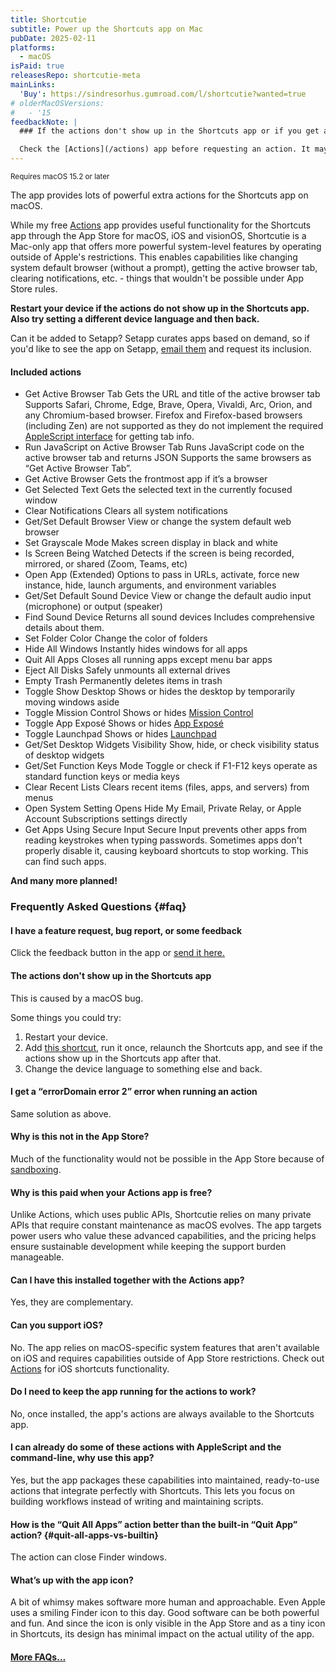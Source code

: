 ```yaml
---
title: Shortcutie
subtitle: Power up the Shortcuts app on Mac
pubDate: 2025-02-11
platforms:
  - macOS
isPaid: true
releasesRepo: shortcutie-meta
mainLinks:
  'Buy': https://sindresorhus.gumroad.com/l/shortcutie?wanted=true
# olderMacOSVersions:
#   - '15
feedbackNote: |
  ### If the actions don't show up in the Shortcuts app or if you get a “com.apple.extensionKit.errorDomain error 2” error when running your shortcut, restart your device. You could also try setting a different device language and then back. If you just updated the operating system, give it some time to re-index all shortcut actions.

  Check the [Actions](/actions) app before requesting an action. It may already exist there.
---
```


<sup>Requires macOS 15.2 or later</sup>

The app provides lots of powerful extra actions for the Shortcuts app on macOS.

While my free [Actions](/actions) app provides useful functionality for the Shortcuts app through the App Store for macOS, iOS and visionOS, Shortcutie is a Mac-only app that offers more powerful system-level features by operating outside of Apple's restrictions. This enables capabilities like changing system default browser (without a prompt), getting the active browser tab, clearing notifications, etc. - things that wouldn't be possible under App Store rules.

**Restart your device if the actions do not show up in the Shortcuts app. Also try setting a different device language and then back.**

Can it be added to Setapp? Setapp curates apps based on demand, so if you'd like to see the app on Setapp, [email them](https://support.setapp.com/hc/en-us/articles/4950254561052-How-to-contact-Setapp-team#:~:text=to%20your%20issue.-,Send%20an%20email,%3A%20support%40setapp.com.) and request its inclusion.

#### Included actions

- Get Active Browser Tab
	<span class="list-subtitle">Gets the URL and title of the active browser tab</span>
	<span class="list-description text-xs">Supports Safari, Chrome, Edge, Brave, Opera, Vivaldi, Arc, Orion, and any Chromium-based browser. Firefox and Firefox-based browsers (including Zen) are not supported as they do not implement the required [AppleScript interface](https://bugzilla.mozilla.org/show_bug.cgi?id=125419) for getting tab info.</span>
- Run JavaScript on Active Browser Tab
	<span class="list-subtitle">Runs JavaScript code on the active browser tab and returns JSON</span>
	<span class="list-description text-xs">Supports the same browsers as “Get Active Browser Tab”.</span>
- Get Active Browser
	<span class="list-subtitle">Gets the frontmost app if it’s a browser</span>
- Get Selected Text
	<span class="list-subtitle">Gets the selected text in the currently focused window</span>
- Clear Notifications
	<span class="list-subtitle">Clears all system notifications</span>
- Get/Set Default Browser
	<span class="list-subtitle">View or change the system default web browser</span>
- Set Grayscale Mode
	<span class="list-subtitle">Makes screen display in black and white</span>
- Is Screen Being Watched
	<span class="list-subtitle">Detects if the screen is being recorded, mirrored, or shared (Zoom, Teams, etc)</span>
- Open App (Extended)
	<span class="list-subtitle">Options to pass in URLs, activate, force new instance, hide, launch arguments, and environment variables</span>
- Get/Set Default Sound Device
	<span class="list-subtitle">View or change the default audio input (microphone) or output (speaker)</span>
- Find Sound Device
	<span class="list-subtitle">Returns all sound devices</span>
	<span class="list-description text-xs">Includes comprehensive details about them.</span>
- Set Folder Color
	<span class="list-subtitle">Change the color of folders</span>
- Hide All Windows
	<span class="list-subtitle">Instantly hides windows for all apps</span>
- Quit All Apps
	<span class="list-subtitle">Closes all running apps except menu bar apps</span>
- Eject All Disks
	<span class="list-subtitle">Safely unmounts all external drives</span>
- Empty Trash
	<span class="list-subtitle">Permanently deletes items in trash</span>
- Toggle Show Desktop
	<span class="list-subtitle">Shows or hides the desktop by temporarily moving windows aside</span>
- Toggle Mission Control
	<span class="list-subtitle">Shows or hides [Mission Control](https://support.apple.com/guide/mac-help/view-open-windows-spaces-mission-control-mh35798/mac)</span>
- Toggle App Exposé
	<span class="list-subtitle">Shows or hides [App Exposé](https://www.oreilly.com/library/view/switching-to-the/9781449338978/ch04s11.html)</span>
- Toggle Launchpad
	<span class="list-subtitle">Shows or hides [Launchpad](https://support.apple.com/guide/mac-help/mh35840/mac)</span>
- Get/Set Desktop Widgets Visibility
	<span class="list-subtitle">Show, hide, or check visibility status of desktop widgets</span>
- Get/Set Function Keys Mode
	<span class="list-subtitle">Toggle or check if F1-F12 keys operate as standard function keys or media keys</span>
- Clear Recent Lists
	<span class="list-subtitle">Clears recent items (files, apps, and servers) from menus</span>
- Open System Setting
	<span class="list-subtitle">Opens Hide My Email, Private Relay, or Apple Account Subscriptions settings directly</span>
- Get Apps Using Secure Input
	<span class="list-subtitle">Secure Input prevents other apps from reading keystrokes when typing passwords. Sometimes apps don't properly disable it, causing keyboard shortcuts to stop working. This can find such apps.</span>

**And many more planned!**

### Frequently Asked Questions {#faq}

#### I have a feature request, bug report, or some feedback

Click the feedback button in the app or [send it here.](https://sindresorhus.com/feedback?product=Shortcutie&referrer=Website-FAQ)

#### The actions don't show up in the Shortcuts app

This is caused by a macOS bug.

Some things you could try:

1. Restart your device.
1. Add [this shortcut](https://www.icloud.com/shortcuts/29943b986f934d9da5018853d4e2cc40), run it once, relaunch the Shortcuts app, and see if the actions show up in the Shortcuts app after that.
1. Change the device language to something else and back.

#### I get a “errorDomain error 2” error when running an action

Same solution as above.

#### Why is this not in the App Store?

Much of the functionality would not be possible in the App Store because of [sandboxing](/apps/faq#macos-sandbox).

#### Why is this paid when your Actions app is free?

Unlike Actions, which uses public APIs, Shortcutie relies on many private APIs that require constant maintenance as macOS evolves. The app targets power users who value these advanced capabilities, and the pricing helps ensure sustainable development while keeping the support burden manageable.

#### Can I have this installed together with the Actions app?

Yes, they are complementary.

#### Can you support iOS?

No. The app relies on macOS-specific system features that aren't available on iOS and requires capabilities outside of App Store restrictions. Check out [Actions](/actions) for iOS shortcuts functionality.

#### Do I need to keep the app running for the actions to work?

No, once installed, the app's actions are always available to the Shortcuts app.

#### I can already do some of these actions with AppleScript and the command-line, why use this app?

Yes, but the app packages these capabilities into maintained, ready-to-use actions that integrate perfectly with Shortcuts. This lets you focus on building workflows instead of writing and maintaining scripts.

#### How is the “Quit All Apps” action better than the built-in “Quit App” action? {#quit-all-apps-vs-builtin}

The action can close Finder windows.

#### What’s up with the app icon?

A bit of whimsy makes software more human and approachable. Even Apple uses a smiling Finder icon to this day. Good software can be both powerful and fun. And since the icon is only visible in the App Store and as a tiny icon in Shortcuts, its design has minimal impact on the actual utility of the app.

#### [More FAQs…](/apps/faq)

<!-- ### Older Versions

- [] for macOS 15

These are free for everyone but they will not run on newer macOS versions.
 -->
